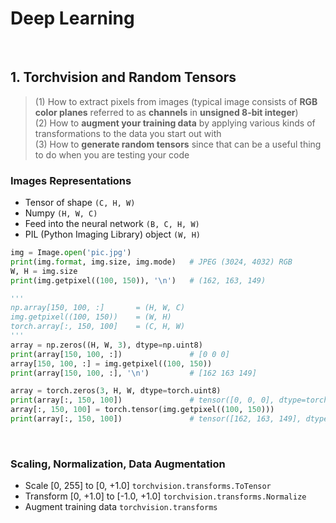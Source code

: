 # Deep Learning

<br />

## 1. Torchvision and Random Tensors
> (1) How to extract pixels from images (typical image consists of **RGB color planes** referred to as **channels** in **unsigned 8-bit integer**)  
  (2) How to **augment your training data** by applying various kinds of transformations to the data you start out with  
  (3) How to **generate random tensors** since that can be a useful thing to do when you are testing your code

### Images Representations
* Tensor of shape ```(C, H, W)```
* Numpy ```(H, W, C)```
* Feed into the neural network ```(B, C, H, W)```
* PIL (Python Imaging Library) object ```(W, H)```

```Python
img = Image.open('pic.jpg')
print(img.format, img.size, img.mode)   # JPEG (3024, 4032) RGB
W, H = img.size
print(img.getpixel((100, 150)), '\n')   # (162, 163, 149)

'''
np.array[150, 100, :]       = (H, W, C)
img.getpixel((100, 150))    = (W, H)
torch.array[:, 150, 100]    = (C, H, W)
'''
array = np.zeros((H, W, 3), dtype=np.uint8)
print(array[150, 100, :])               # [0 0 0]
array[150, 100, :] = img.getpixel((100, 150))
print(array[150, 100, :], '\n')         # [162 163 149]

array = torch.zeros(3, H, W, dtype=torch.uint8)
print(array[:, 150, 100])               # tensor([0, 0, 0], dtype=torch.uint8)
array[:, 150, 100] = torch.tensor(img.getpixel((100, 150)))
print(array[:, 150, 100])               # tensor([162, 163, 149], dtype=torch.uint8)
```

<br />

### Scaling, Normalization, Data Augmentation
* Scale [0, 255] to [0, +1.0] ```torchvision.transforms.ToTensor```
* Transform [0, +1.0] to [-1.0, +1.0] ```torchvision.transforms.Normalize```
* Augment training data ```torchvision.transforms```

